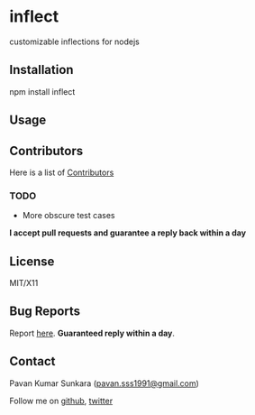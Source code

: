 # inflect

customizable inflections for nodejs

## Installation

npm install inflect

## Usage

## Contributors
Here is a list of [Contributors](http://github.com/pksunkara/inflect/contributors)

### TODO

- More obscure test cases

__I accept pull requests and guarantee a reply back within a day__

## License
MIT/X11

## Bug Reports
Report [here](http://github.com/pksunkara/inflect/issues). __Guaranteed reply within a day__.

## Contact
Pavan Kumar Sunkara (pavan.sss1991@gmail.com)

Follow me on [github](https://github.com/users/follow?target=pksunkara), [twitter](http://twitter.com/pksunkara)
